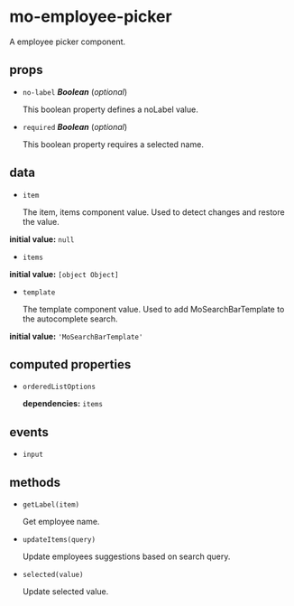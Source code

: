 # mo-employee-picker 

A employee picker component. 

## props 

- `no-label` ***Boolean*** (*optional*) 

  This boolean property defines a noLabel value. 

- `required` ***Boolean*** (*optional*) 

  This boolean property requires a selected name. 

## data 

- `item` 

  The item, items component value.
  Used to detect changes and restore the value. 

**initial value:** `null` 

- `items` 

**initial value:** `[object Object]` 

- `template` 

  The template component value.
  Used to add MoSearchBarTemplate to the autocomplete search. 

**initial value:** `'MoSearchBarTemplate'` 

## computed properties 

- `orderedListOptions` 

   **dependencies:** `items` 


## events 

- `input` 

## methods 

- `getLabel(item)` 

  Get employee name. 

- `updateItems(query)` 

  Update employees suggestions based on search query. 

- `selected(value)` 

  Update selected value. 

